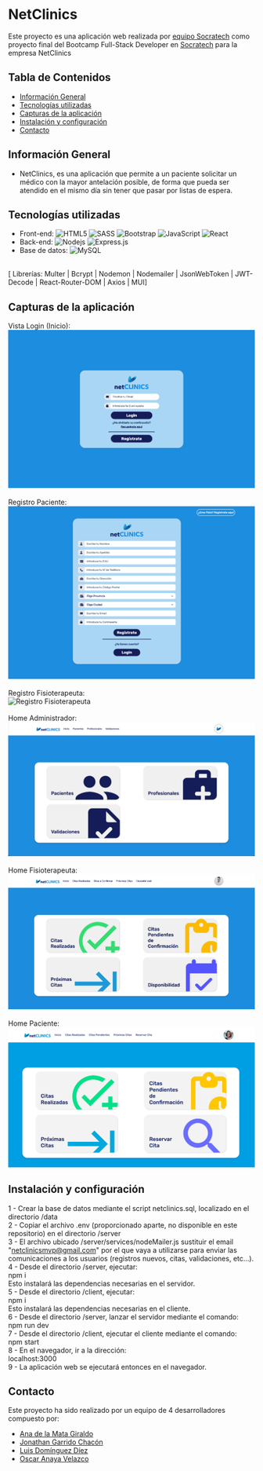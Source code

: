 # NetClinics
Este proyecto es una aplicación web realizada por [equipo Socratech](#contacto) como proyecto final del Bootcamp Full-Stack Developer en [Socratech](https://socratech.es/) para la empresa NetClinics

## Tabla de Contenidos
* [Información General](#informacion-general)
* [Tecnologías utilizadas](#tecnologías-utilizadas)
* [Capturas de la aplicación](#capturas-de-la-apliación)
* [Instalación y configuración](#instalación-y-configuración)
* [Contacto](#contacto)

## Información General
- NetClinics, es una aplicación que permite a un paciente solicitar un médico con la mayor antelación posible, de forma que pueda ser atendido en el mismo día sin tener que pasar por listas de espera.


## Tecnologías utilizadas
- Front-end: ![HTML5](https://img.shields.io/badge/-HTML5-E34F26?style=flat-square&logo=html5&logoColor=white) 
![SASS](https://img.shields.io/badge/SASS-hotpink.svg?style=for-the-badge&logo=SASS&logoColor=white)
![Bootstrap](https://img.shields.io/badge/-Bootstrap-563D7C?style=flat-square&logo=bootstrap)
![JavaScript](https://img.shields.io/badge/-JavaScript-black?style=flat-square&logo=javascript)
![React](https://img.shields.io/badge/-ReactJs-61DAFB?logo=react&logoColor=white&style=for-the-badge)
- Back-end: ![Nodejs](https://img.shields.io/badge/-Nodejs-black?style=flat-square&logo=Node.js)
![Express.js](https://img.shields.io/badge/express.js-%23404d59.svg?style=for-the-badge&logo=express&logoColor=%2361DAFB)
- Base de datos: ![MySQL](https://img.shields.io/badge/-MySQL-black?style=flat-square&logo=mysql)
<br/>
[  Librerías:  Multer  |  Bcrypt  |  Nodemon  |  Nodemailer  |  JsonWebToken | JWT-Decode | React-Router-DOM | Axios | MUI]

## Capturas de la aplicación
Vista Login (Inicio):
<br/>
![Vista Login (Inicio)](https://github.com/reposocratech/netClinics/blob/main/screenshots/1-Login.png)
<br/>
<br/>
Registro Paciente:
<br/>
![Registro Paciente](https://github.com/reposocratech/netClinics/blob/main/screenshots/2-Registro-Paciente.png)
<br/>
<br/>
Registro Fisioterapeuta:
<br/>
![Registro Fisioterapeuta](https://github.com/reposocratech/netClinics/blob/main/screenshots/3-Registro-M%C3%A9dico.png)
<br/>
<br/>
Home Administrador:
<br/>
![Home Administrador](https://github.com/reposocratech/netClinics/blob/main/screenshots/4-Home-Admin.png)
<br/>
<br/>
Home Fisioterapeuta:
<br/>
![Home Fisioterapeuta](https://github.com/reposocratech/netClinics/blob/main/screenshots/5-Home-Medico.png)
<br/>
<br/>
Home Paciente:
<br/>
![Home Paciente](https://github.com/reposocratech/netClinics/blob/main/screenshots/6-Home-Paciente.png)

## Instalación y configuración

1 - Crear la base de datos mediante el script netclinics.sql, localizado en el directorio /data<br/>
2 - Copiar el archivo .env (proporcionado aparte, no disponible en este repositorio) en el directorio /server<br/>
3 - El archivo ubicado /server/services/nodeMailer.js sustituir el email "netclinicsmvp@gmail.com" por el que vaya a utilizarse para enviar las comunicaciones a los usuarios (registros nuevos, citas, validaciones, etc...).
<br/>
4 - Desde el directorio /server, ejecutar: <br/>
   npm i
<br/>
Esto instalará las dependencias necesarias en el servidor.
<br/>
5 - Desde el directorio /client, ejecutar:<br/>
   npm i
<br/>
Esto instalará las dependencias necesarias en el cliente.
<br/>
6 - Desde el directorio /server, lanzar el servidor mediante el comando:<br/>
   npm run dev
<br/>
7 - Desde el directorio /client, ejecutar el cliente mediante el comando:<br/>
      npm start
<br/>
8 - En el navegador, ir a la dirección: <br/>
   localhost:3000
<br/>
9 - La aplicación web se ejecutará entonces en el navegador.
<br/>

## Contacto
Este proyecto ha sido realizado por un equipo de 4 desarrolladores compuesto por:
- [Ana de la Mata Giraldo](https://www.linkedin.com/in/anadelamatagiraldo/)
- [Jonathan Garrido Chacón](https://www.linkedin.com/in/jonathangarridochacon/)
- [Luis Domínguez Díez](https://www.linkedin.com/in/luis-evaristo-dom%C3%ADnguez-d%C3%ADez-a58b81251/)
- [Oscar Anaya Velazco](https://www.linkedin.com/in/oscar-anaya-velasco/)
